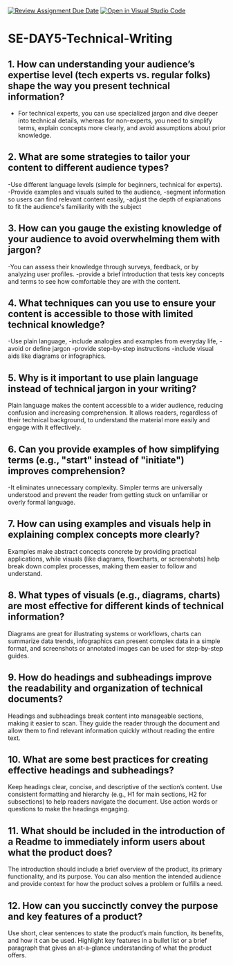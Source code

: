 [![Review Assignment Due Date](https://classroom.github.com/assets/deadline-readme-button-22041afd0340ce965d47ae6ef1cefeee28c7c493a6346c4f15d667ab976d596c.svg)](https://classroom.github.com/a/zsAR-pyY)
[![Open in Visual Studio Code](https://classroom.github.com/assets/open-in-vscode-2e0aaae1b6195c2367325f4f02e2d04e9abb55f0b24a779b69b11b9e10269abc.svg)](https://classroom.github.com/online_ide?assignment_repo_id=15974350&assignment_repo_type=AssignmentRepo)
# SE-DAY5-Technical-Writing
## 1. How can understanding your audience’s expertise level (tech experts vs. regular folks) shape the way you present technical information?
- For technical experts, you can use specialized jargon and dive deeper into technical details, whereas for non-experts, you need to simplify terms, explain concepts more clearly, and avoid assumptions about prior knowledge.

## 2. What are some strategies to tailor your content to different audience types?
-Use different language levels (simple for beginners, technical for experts).
-Provide examples and visuals suited to the audience,
-segment information so users can find relevant content easily,
-adjust the depth of explanations to fit the audience's familiarity with the subject

## 3. How can you gauge the existing knowledge of your audience to avoid overwhelming them with jargon?
-You can assess their knowledge through surveys, feedback, or by analyzing user profiles.
-provide a brief introduction that tests key concepts and terms to see how comfortable they are with the content.

## 4. What techniques can you use to ensure your content is accessible to those with limited technical knowledge?
-Use plain language,
-include analogies and examples from everyday life,
-avoid or define jargon
-provide step-by-step instructions
-include visual aids like diagrams or infographics.

## 5. Why is it important to use plain language instead of technical jargon in your writing?
Plain language makes the content accessible to a wider audience, reducing confusion and increasing comprehension. It allows readers, regardless of their technical background, to understand the material more easily and engage with it effectively.

## 6. Can you provide examples of how simplifying terms (e.g., "start" instead of "initiate") improves comprehension?
-It eliminates unnecessary complexity. Simpler terms are universally understood and prevent the reader from getting stuck on unfamiliar or overly formal language.

## 7. How can using examples and visuals help in explaining complex concepts more clearly?
Examples make abstract concepts concrete by providing practical applications, while visuals (like diagrams, flowcharts, or screenshots) help break down complex processes, making them easier to follow and understand.

## 8. What types of visuals (e.g., diagrams, charts) are most effective for different kinds of technical information?
Diagrams are great for illustrating systems or workflows, charts can summarize data trends, infographics can present complex data in a simple format, and screenshots or annotated images can be used for step-by-step guides.

## 9. How do headings and subheadings improve the readability and organization of technical documents?
Headings and subheadings break content into manageable sections, making it easier to scan. They guide the reader through the document and allow them to find relevant information quickly without reading the entire text.

## 10. What are some best practices for creating effective headings and subheadings?
Keep headings clear, concise, and descriptive of the section’s content. Use consistent formatting and hierarchy (e.g., H1 for main sections, H2 for subsections) to help readers navigate the document. Use action words or questions to make the headings engaging.

## 11. What should be included in the introduction of a Readme to immediately inform users about what the product does?
The introduction should include a brief overview of the product, its primary functionality, and its purpose. You can also mention the intended audience and provide context for how the product solves a problem or fulfills a need.

## 12. How can you succinctly convey the purpose and key features of a product?
Use short, clear sentences to state the product’s main function, its benefits, and how it can be used. Highlight key features in a bullet list or a brief paragraph that gives an at-a-glance understanding of what the product offers.
